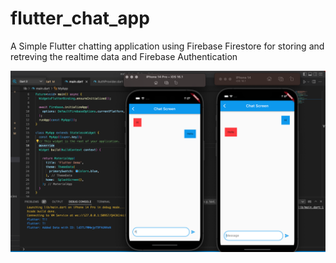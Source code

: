 # flutter_chat_app

A Simple Flutter chatting application using Firebase Firestore for storing and retreving the realtime  data and Firebase  Authentication
 

![Screenshot1](documents/screenshot1.png)

